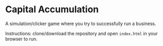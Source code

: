 # Capital Accumulation
A simulation/clicker game where you try to successfully run a business.

Instructions: clone/download the repository and open `index.html` in your browser to run.
